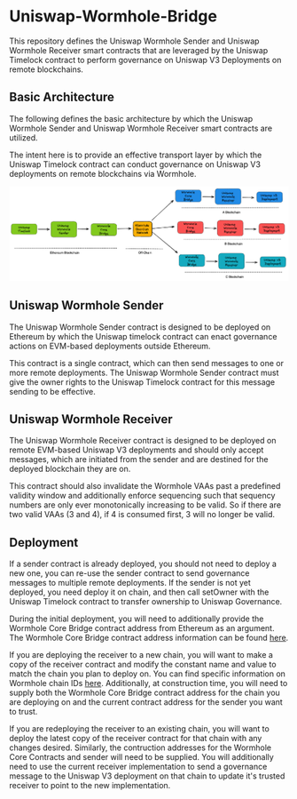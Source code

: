 # Uniswap-Wormhole-Bridge

This repository defines the Uniswap Wormhole Sender and Uniswap Wormhole Receiver smart contracts that are leveraged by the Uniswap Timelock contract to perform governance on Uniswap V3 Deployments on remote blockchains.

## Basic Architecture

The following defines the basic architecture by which the Uniswap Wormhole Sender and Uniswap Wormhole Receiver smart contracts are utilized.

The intent here is to provide an effective transport layer by which the Uniswap Timelock contract can conduct governance on Uniswap V3 deployments on remote blockchains via Wormhole.

![Architecture](./images/architecture.png)

## Uniswap Wormhole Sender

The Uniswap Wormhole Sender contract is designed to be deployed on Ethereum by which the Uniswap timelock contract can enact governance actions on EVM-based deployments outside Ethereum.

This contract is a single contract, which can then send messages to one or more remote deployments.  The Uniswap Wormhole Sender contract must give the owner rights to the Uniswap Timelock contract for this message sending to be effective.

## Uniswap Wormhole Receiver

The Uniswap Wormhole Receiver contract is designed to be deployed on remote EVM-based Uniswap V3 deployments and should only accept messages, which are initiated from the sender and are destined for the deployed blockchain they are on.

This contract should also invalidate the Wormhole VAAs past a predefined validity window and additionally enforce sequencing such that sequency numbers are only ever monotonically increasing to be valid.  So if there are two valid VAAs (3 and 4), if 4 is consumed first, 3 will no longer be valid.

## Deployment

If a sender contract is already deployed, you should not need to deploy a new one, you can re-use the sender contract to send governance messages to multiple remote deployments.  If the sender is not yet deployed, you need deploy it on chain, and then call setOwner with the Uniswap Timelock contract to transfer ownership to Uniswap Governance.

During the initial deployment, you will need to additionally provide the Wormhole Core Bridge contract address from Ethereum as an argument.  The Wormhole Core Bridge contract address information can be found [here](https://book.wormhole.com/reference/contracts.html).

If you are deploying the receiver to a new chain, you will want to make a copy of the receiver contract and modify the constant name and value to match the chain you plan to deploy on.  You can find specific information on Wormhole chain IDs [here](https://github.com/wormhole-foundation/wormhole/blob/main/sdk/js/src/utils/consts.ts#L1).  Additionally, at construction time, you will need to supply both the Wormhole Core Bridge contract address for the chain you are deploying on and the current contract address for the sender you want to trust.

If you are redeploying the receiver to an existing chain, you will want to deploy the latest copy of the receiver contract for that chain with any changes desired.  Similarly, the contruction addresses for the Wormhole Core Contracts and sender will need to be supplied.  You will additionally need to use the current receiver implementation to send a governance message to the Uniswap V3 deployment on that chain to update it's trusted receiver to point to the new implementation.